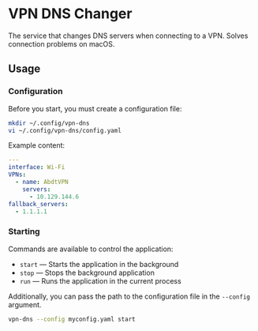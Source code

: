# VPN DNS Changer

The service that changes DNS servers when connecting to a VPN. Solves connection problems on macOS.

## Usage

### Configuration

Before you start, you must create a configuration file:

```sh
mkdir ~/.config/vpn-dns
vi ~/.config/vpn-dns/config.yaml
```

Example content:

```yaml
---
interface: Wi-Fi
VPNs:
  - name: AbdtVPN
    servers:
      - 10.129.144.6
fallback_servers:
  - 1.1.1.1
```

### Starting

Commands are available to control the application:

* `start` — Starts the application in the background
* `stop` — Stops the background application
* `run` — Runs the application in the current process

Additionally, you can pass the path to the configuration file in the `--config` argument.

```sh
vpn-dns --config myconfig.yaml start
```